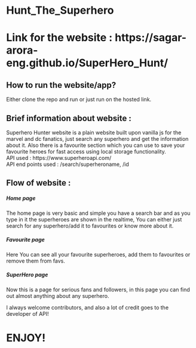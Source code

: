 # Hunt_The_Superhero
<h1> Link for the website : https://sagar-arora-eng.github.io/SuperHero_Hunt/</h1>

<h2>How to run the website/app? </h2>
<p> Either clone the repo and run or just run on the hosted link. </p>

<h2>Brief information about website : </h2>
<p>
  Superhero Hunter website is a plain website built upon vanilla js for the marvel and dc fanatics,
  just search any superhero and get the information about it. Also there
  is a favourite section which you can use to save your favourite heroes for fast access using local storage functionality.
  <br>
  API used : https://www.superheroapi.com/  
  <br>
  API end points used : /search/superheroname, /id
</p>



<h2> Flow of website : </h2>

<p>
   <h5> Home page </h5>
    <p>
     The home page is very basic and simple you have a search bar and as you type in it the superheroes are shown in the
     realtime, You can either just search for any superhero/add it to favourites or know more about it.
    </p>
   <h5> Favourite page </h5>
    <p>
     Here You can see all your favourite superheroes, add them to favourites or remove them from favs.
    </p>
   <h5> SuperHero page </h5>
    <p>
      Now this is a page for serious fans and followers, in this page you can find out almost anything about any superhero.
    </p>
</p>



<p>I always welcome contributors, and also a lot of credit goes to the developer of API! </p>

<h1>ENJOY!</h1>
